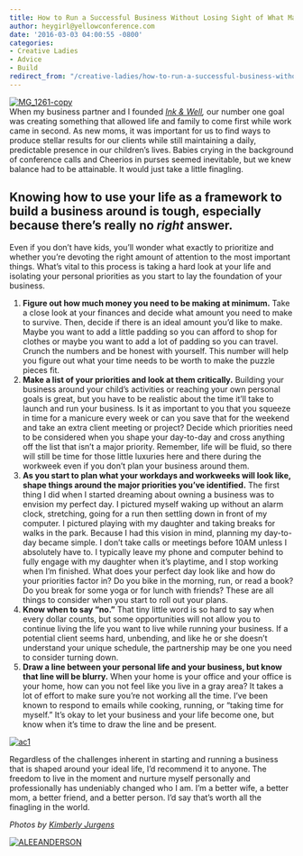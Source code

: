 ```yaml
---
title: How to Run a Successful Business Without Losing Sight of What Matters Most
author: heygirl@yellowconference.com
date: '2016-03-03 04:00:55 -0800'
categories:
- Creative Ladies
- Advice
- Build
redirect_from: "/creative-ladies/how-to-run-a-successful-business-without-losing-sight-of-what-matters-most/"
---
```


[![MG_1261-copy](https://s3.amazonaws.com/yellow-files/blog/2016/03/MG_1261-copy.jpg)](https://s3.amazonaws.com/yellow-files/blog/2016/03/MG_1261-copy.jpg)[  
](https://s3.amazonaws.com/yellow-files/blog/2016/03/ac1.jpg)When my business partner and I founded _[Ink & Well](http://inkandwell.org/),_ our number one goal was creating something that allowed life and family to come first while work came in second. As new moms, it was important for us to find ways to produce stellar results for our clients while still maintaining a daily, predictable presence in our children’s lives. Babies crying in the background of conference calls and Cheerios in purses seemed inevitable, but we knew balance had to be attainable. It would just take a little finagling.

## Knowing how to use your life as a framework to build a business around is tough, especially because there’s really no _right_ answer.

Even if you don’t have kids, you’ll wonder what exactly to prioritize and whether you’re devoting the right amount of attention to the most important things. What’s vital to this process is taking a hard look at your life and isolating your personal priorities as you start to lay the foundation of your business.

1.  **Figure out how much money you need to be making at minimum.** Take a close look at your finances and decide what amount you need to make to survive. Then, decide if there is an ideal amount you’d like to make. Maybe you want to add a little padding so you can afford to shop for clothes or maybe you want to add a lot of padding so you can travel. Crunch the numbers and be honest with yourself. This number will help you figure out what your time needs to be worth to make the puzzle pieces fit.
2.  **Make a list of your priorities and look at them critically.** Building your business around your child’s activities or reaching your own personal goals is great, but you have to be realistic about the time it’ll take to launch and run your business. Is it as important to you that you squeeze in time for a manicure every week or can you save that for the weekend and take an extra client meeting or project? Decide which priorities need to be considered when you shape your day-to-day and cross anything off the list that isn’t a major priority. Remember, life will be fluid, so there will still be time for those little luxuries here and there during the workweek even if you don’t plan your business around them.
3.  **As you start to plan what your workdays and workweeks will look like, shape things around the major priorities you’ve identified.** The first thing I did when I started dreaming about owning a business was to envision my perfect day. I pictured myself waking up without an alarm clock, stretching, going for a run then settling down in front of my computer. I pictured playing with my daughter and taking breaks for walks in the park. Because I had this vision in mind, planning my day-to-day became simple. I don’t take calls or meetings before 10AM unless I absolutely have to. I typically leave my phone and computer behind to fully engage with my daughter when it’s playtime, and I stop working when I’m finished. What does your perfect day look like and how do your priorities factor in? Do you bike in the morning, run, or read a book? Do you break for some yoga or for lunch with friends? These are all things to consider when you start to roll out your plans.
4.  **Know when to say “no.”** That tiny little word is so hard to say when every dollar counts, but some opportunities will not allow you to continue living the life you want to live while running your business. If a potential client seems hard, unbending, and like he or she doesn’t understand your unique schedule, the partnership may be one you need to consider turning down.
5.  **Draw a line between your personal life and your business, but know that line will be blurry.** When your home is your office and your office is your home, how can you not feel like you live in a gray area? It takes a lot of effort to make sure you’re not working all the time. I’ve been known to respond to emails while cooking, running, or “taking time for myself.” It’s okay to let your business and your life become one, but know when it’s time to draw the line and be present.

[![ac1](https://s3.amazonaws.com/yellow-files/blog/2016/03/ac1.jpg)](https://s3.amazonaws.com/yellow-files/blog/2016/03/ac1.jpg)

Regardless of the challenges inherent in starting and running a business that is shaped around your ideal life, I’d recommend it to anyone. The freedom to live in the moment and nurture myself personally and professionally has undeniably changed who I am. I’m a better wife, a better mom, a better friend, and a better person. I’d say that’s worth all the finagling in the world.

_Photos by [Kimberly Jurgens](http://eclecticstateofmind.com/page/4/)_

[![ALEEANDERSON](https://s3.amazonaws.com/yellow-files/blog/2016/03/ALEEANDERSON.jpg)](http://inkandwell.org/)
